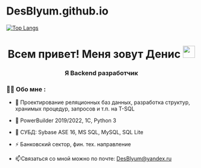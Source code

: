 # DesBlyum.github.io
[![Top Langs](https://github-readme-stats.vercel.app/api/top-langs/?username=DesBlyum&layout=compact)](https://github.com/anuraghazra/github-readme-stats)
<html lang="ru">
<head>
    <meta charset="UTF-8">
    <meta name="viewport" content="width=device-width, initial-scale=1.0">
</head>
<body>

<div class="header">
    <h1 align="center">Всем привет! Меня зовут Денис</a> 
    <img src="https://github.com/blackcater/blackcater/raw/main/images/Hi.gif" height="32"/></h1>
    <h3 align="center">Я Backend разработчик</h3>
</div>
</body>
</html>

### :man_technologist: Обо мне :
- :telescope: Проектирование реляционных баз данных, разработка структур, хранимых процедур, запросов и т.п. на T-SQL

- :seedling: PowerBuilder 2019/2022, 1C, Python 3
  
- :seedling: СУБД: Sybase ASE 16, MS SQL, MySQL, SQL Lite
  
- :zap: Банковский сектор, фин. тех. направление

- :mailbox:Связаться со мной можно по почте: DesBlyum@yandex.ru

